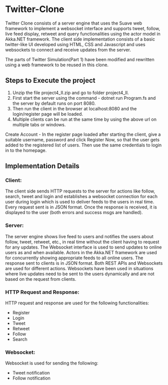 ﻿# Twitter-Clone
Twitter Clone consists of a server engine that uses the Suave web framework to implement a websocket interface and supports tweet, follow, live feed display, retweet and query functionalities using the actor model in Akka.NET framework. The client side implementation consists of a basic twitter-like UI developed using HTML, CSS and Javascript and uses websockets to connect and receive updates from the server.  

The parts of Twitter Simulation(Part 1) have been modified and rewritten using a web framework to be reused in this clone.  

## Steps to Execute the project
1. Unzip the file project4_II.zip and go to folder project4_II.
2. First start the server using the command - dotnet run Program.fs and the server by default runs on port 8080.
3. Then run the client in the browser at localhost:8080 and the login/register page will be loaded.
4. Multiple clients can be run at the same time by using the above url on multiple tabs or windows. 

Create Account - In the register page loaded after starting the client, give a suitable username, password and click Register Now, so that the user gets added to the registered list of users. Then use the same credentials to login in to the homepage.

## Implementation Details
### Client:
The client side sends HTTP requests to the server for actions like follow, search, tweet and login and establishes a websocket connection for each user during login which is used to deliver feeds to the users in real time. Every request sent is in JSON format. Once the response is received, it is displayed to the user (both errors and success msgs are handled).  

### Server:
The server engine shows live feed to users and notifies the users about follow, tweet, retweet, etc., in real time without the client having to request for any updates. The Websocket interface is used to send updates to online users as and when available. Actors in the Akka.NET framework are used for concurrently showing appropriate feeds to all online users. The response sent to clients is in JSON format. Both REST APIs and Websockets are used for different actions.  Websockets have been used in situations where live updates need to be sent to the users dynamically and are not based on the request from clients.

### HTTP Request and Response:
HTTP request and response are used for the following functionalities:
* Register
* Login
* Tweet
* Retweet
* Follow
* Search

### Websocket:
Websocket is used for sending the following:
* Tweet notification
* Follow notification
